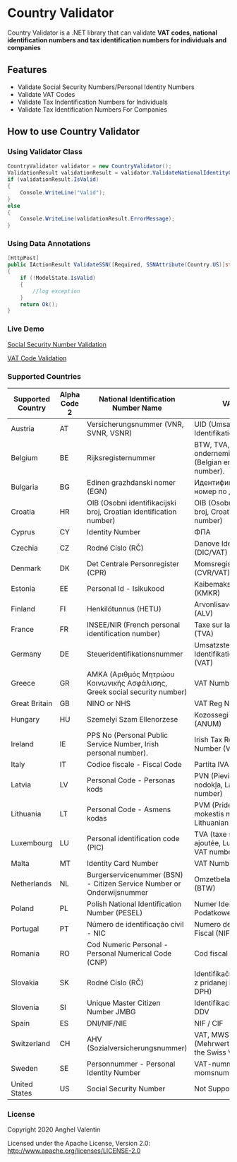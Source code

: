 # Country Validator 

Country Validator is a .NET library that can validate **VAT codes, national identification numbers and tax identification numbers for individuals and companies**

## Features
- Validate Social Security Numbers/Personal Identity Numbers
- Validate VAT Codes
- Validate Tax Indentification Numbers for Individuals
- Validate Tax Identification Numbers For Companies

## How to use Country Validator
### Using Validator Class
```csharp
CountryValidator validator = new CountryValidator();
ValidationResult validationResult = validator.ValidateNationalIdentityCode(ssn, Country.US);
if (validationResult.IsValid)
{
    Console.WriteLine("Valid");
}
else
{
    Console.WriteLine(validationResult.ErrorMessage);
}
```

### Using Data Annotations

```csharp
[HttpPost]
public IActionResult ValidateSSN([Required, SSNAttribute(Country.US)]string ssn)
{
    if (!ModelState.IsValid)
    {
        //log exception
    }
    return Ok();
}
```

### Live Demo
[Social Security Number Validation](https://randommer.io/SocialNumber/SsnValidator)

[VAT Code Validation](https://randommer.io/SocialNumber/VatValidator)


### Supported Countries
| Supported Country | Alpha Code 2 | National Identification Number Name                                       | VAT Code                                                                    |
|-------------------|--------------|---------------------------------------------------------------------------|------------------------------------------------------------------------|
| Austria           | AT           | Versicherungsnummer (VNR, SVNR, VSNR)                                     | UID (Umsatzsteuer-Identifikationsnummer)                               |
| Belgium           | BE           | Rijksregisternummer                                                       | BTW, TVA, NWSt, ondernemingsnummer (Belgian enterprise number).        |
| Bulgaria          | BG           | Edinen grazhdanski nomer (EGN)                                            | Идентификационен номер по ДДС                                          |
| Croatia           | HR           | OIB (Osobni identifikacijski broj, Croatian identification number)        | OIB (Osobni identifikacijski broj, Croatian identification number)     |
| Cyprus            | CY           | Identity Number                                                           | ΦΠΑ                                                                    |
| Czechia           | CZ           | Rodné Císlo (RČ)                                                          | Danove Identifikacni Cislo (DIC/VAT)                                   |
| Denmark           | DK           | Det Centrale Personregister (CPR)                                         | Momsregistreringsnummer (CVR/VAT)                                      |
| Estonia           | EE           | Personal Id - Isikukood                                                   | Kaibemaksukohuslase (KMKR)                                             |
| Finland           | FI           | Henkilötunnus (HETU)                                                      | Arvonlisaveronumero (ALV)                                              |
| France            | FR           | INSEE/NIR (French personal identification number)                         | Taxe sur la Valeur Ajoutee (TVA)                                       |
| Germany           | DE           | Steueridentifikationsnummer                                               | Umsatzsteur Identifikationnummer (VAT)                                 |
| Greece            | GR           | AMKA (Αριθμός Μητρώου Κοινωνικής Ασφάλισης, Greek social security number) | VAT Number (FPA)                                                       |
| Great Britain     | GB           | NINO or NHS                                                               | VAT Reg No                                                             |
| Hungary           | HU           | Szemelyi Szam Ellenorzese                                                 | Kozossegi Adoszam (ANUM)                                               |
| Ireland           | IE           | PPS No (Personal Public Service Number, Irish personal number).           | Irish Tax Reference Number (VAT)                                       |
| Italy             | IT           | Codice fiscale - Fiscal Code                                              | Partita IVA                                                            |
| Latvia            | LV           | Personal Code - Personas kods                                             | PVN (Pievienotās vērtības nodokļa, Latvian VAT number)                 |
| Lithuania         | LT           | Personal Code - Asmens kodas                                              | PVM (Pridėtinės vertės mokestis mokėtojo kodas, Lithuanian VAT number) |
| Luxembourg        | LU           | Personal identification code (PIC)                                        | TVA (taxe sur la valeur ajoutée, Luxembourgian VAT number)             |
| Malta             | MT           | Identity Card Number                                                      | VAT Number                                                             |
| Netherlands       | NL           | Burgerservicenummer (BSN) - Citizen Service Number or Onderwijsnummer     | Omzetbelastingnummer (BTW)                                             |
| Poland            | PL           | Polish National Identification Number (PESEL)                             | Numer Identyfikacji Podatkowej (NIP)                                   |
| Portugal          | PT           | Número de identificação civil - NIC                                       | Numero de Identificacao Fiscal (NIF)                                   |
| Romania           | RO           | Cod Numeric Personal - Personal Numerical Code (CNP)                      | Cod fiscal TVA                                                         |
| Slovakia          | SK           | Rodné Císlo (RČ)                                                          | Identifikačné číslo pre daň z pridanej hodnoty (IČ DPH)                |
| Slovenia          | SI           | Unique Master Citizen Number JMBG                                         | Identifikacijska številka za DDV                                       |
| Spain             | ES           | DNI/NIF/NIE                                                               | NIF / CIF                                                              |
| Switzerland       | CH           | AHV (Sozialversicherungsnummer)                                           | VAT, MWST, TVA, IVA, TPV (Mehrwertsteuernummer, the Swiss VAT number). |
| Sweden            | SE           | Personnummer - Personal Identity Number                                   | VAT-nummer or momsnummer                                               |
| United States     | US           | Social Security Number                                                    | Not Supported                                                          |

### License
Copyright 2020 Anghel Valentin

Licensed under the Apache License, Version 2.0: http://www.apache.org/licenses/LICENSE-2.0